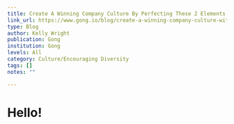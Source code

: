```yaml
---
title: Create A Winning Company Culture By Perfecting These 2 Elements
link_url: https://www.gong.io/blog/create-a-winning-company-culture-with-these-elements/
type: Blog
author: Kelly Wright
publication: Gong
institution: Gong
levels: All
category: Culture/Encouraging Diversity
tags: []
notes: ""

---
```


# Hello!

